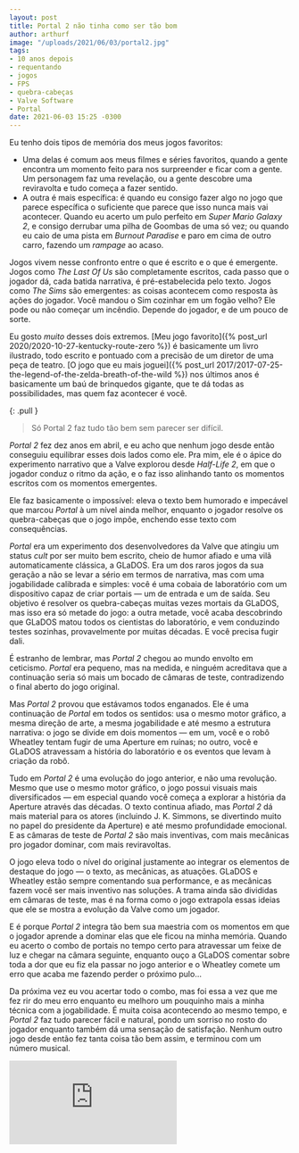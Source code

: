 ```yaml
---
layout: post
title: Portal 2 não tinha como ser tão bom
author: arthurf
image: "/uploads/2021/06/03/portal2.jpg"
tags:
- 10 anos depois
- requentando
- jogos
- FPS
- quebra-cabeças
- Valve Software
- Portal
date: 2021-06-03 15:25 -0300
---
```

Eu tenho dois tipos de memória dos meus jogos favoritos:

* Uma delas é comum aos meus filmes e séries favoritos, quando a gente encontra um momento feito para nos surpreender e ficar com a gente. Um personagem faz uma revelação, ou a gente descobre uma reviravolta e tudo começa a fazer sentido.
* A outra é mais específica: é quando eu consigo fazer algo no jogo que parece específica o suficiente que parece que isso nunca mais vai acontecer. Quando eu acerto um pulo perfeito em *Super Mario Galaxy 2*, e consigo derrubar uma pilha de Goombas de uma só vez; ou quando eu caio de uma pista em *Burnout Paradise* e paro em cima de outro carro, fazendo um *rampage* ao acaso.

Jogos vivem nesse confronto entre o que é escrito e o que é emergente. Jogos como *The Last Of Us* são completamente escritos, cada passo que o jogador dá, cada batida narrativa, é pré-estabelecida pelo texto. Jogos como *The Sims* são emergentes: as coisas acontecem como resposta às ações do jogador. Você mandou o Sim cozinhar em um fogão velho? Ele pode ou não começar um incêndio. Depende do jogador, e de um pouco de sorte.

Eu gosto *muito* desses dois extremos. [Meu jogo favorito]({% post_url 2020/2020-10-27-kentucky-route-zero %}) é basicamente um livro ilustrado, todo escrito e pontuado com a precisão de um diretor de uma peça de teatro. [O jogo que eu mais joguei]({% post_url 2017/2017-07-25-the-legend-of-the-zelda-breath-of-the-wild %}) nos últimos anos é basicamente um baú de brinquedos gigante, que te dá todas as possibilidades, mas quem faz acontecer é você.

{: .pull }
> Só Portal 2 faz tudo tão bem sem parecer ser difícil.

*Portal 2* fez dez anos em abril, e eu acho que nenhum jogo desde então conseguiu equilibrar esses dois lados como ele. Pra mim, ele é o ápice do experimento narrativo que a Valve explorou desde *Half-Life 2*, em que o jogador conduz o ritmo da ação, e o faz isso alinhando tanto os momentos escritos com os momentos emergentes.

Ele faz basicamente o impossível: eleva o texto bem humorado e impecável que marcou *Portal* à um nível ainda melhor, enquanto o jogador resolve os quebra-cabeças que o jogo impõe, enchendo esse texto com consequências.

*Portal* era um experimento dos desenvolvedores da Valve que atingiu um status *cult* por ser muito bem escrito, cheio de humor afiado e uma vilã automaticamente clássica, a GLaDOS. Era um dos raros jogos da sua geração a não se levar a sério em termos de narrativa, mas com uma jogabilidade calibrada e simples: você é uma cobaia de laboratório com um dispositivo capaz de criar portais — um de entrada e um de saída. Seu objetivo é resolver os quebra-cabeças muitas vezes mortais da GLaDOS, mas isso era só metade do jogo: a outra metade, você acaba descobrindo que GLaDOS matou todos os cientistas do laboratório, e vem conduzindo testes sozinhas, provavelmente por muitas décadas. E você precisa fugir dali.

É estranho de lembrar, mas *Portal 2* chegou ao mundo envolto em ceticismo. *Portal* era pequeno, mas na medida, e ninguém acreditava que a continuação seria só mais um bocado de câmaras de teste, contradizendo o final aberto do jogo original.

Mas *Portal 2* provou que estávamos todos enganados. Ele é uma continuação de *Portal* em todos os sentidos: usa o mesmo motor gráfico, a mesma direção de arte, a mesma jogabilidade e até mesmo a estrutura narrativa: o jogo se divide em dois momentos — em um, você e o robô Wheatley tentam fugir de uma Aperture em ruínas; no outro, você e GLaDOS atravessam a história do laboratório e os eventos que levam à criação da robô.

Tudo em *Portal 2* é uma evolução do jogo anterior, e não uma revolução. Mesmo que use o mesmo motor gráfico, o jogo possui visuais mais diversificados — em especial quando você começa a explorar a história da Aperture através das décadas. O texto continua afiado, mas *Portal 2* dá mais material para os atores (incluindo J. K. Simmons, se divertindo muito no papel do presidente da Aperture) e até mesmo profundidade emocional. E as câmaras de teste de *Portal 2* são mais inventivas, com mais mecânicas pro jogador dominar, com mais reviravoltas.

O jogo eleva todo o nível do original justamente ao integrar os elementos de destaque do jogo — o texto, as mecânicas, as atuações. GLaDOS e Wheatley estão sempre comentando sua performance, e as mecânicas fazem você ser mais inventivo nas soluções. A trama ainda são divididas em câmaras de teste, mas é na forma como o jogo extrapola essas ideias que ele se mostra a evolução da Valve como um jogador.

E é porque *Portal 2* integra tão bem sua maestria com os momentos em que o jogador aprende a dominar elas que ele ficou na minha memória. Quando eu acerto o combo de portais no tempo certo para atravessar um feixe de luz e chegar na câmara seguinte, enquanto ouço a GLaDOS comentar sobre toda a dor que eu fiz ela passar no jogo anterior e o Wheatley comete um erro que acaba me fazendo perder o próximo pulo…

Da próxima vez eu vou acertar todo o combo, mas foi essa a vez que me fez rir do meu erro enquanto eu melhoro um pouquinho mais a minha técnica com a jogabilidade. É muita coisa acontecendo ao mesmo tempo, e *Portal 2* faz tudo parecer fácil e natural, pondo um sorriso no rosto do jogador enquanto também dá uma sensação de satisfação. Nenhum outro jogo desde então fez tanta coisa tão bem assim, e terminou com um número musical.

<iframe class="full-width" src="https://www.youtube.com/embed/wYps-kGPh78" title="YouTube video player" frameborder="0" allow="accelerometer; autoplay; clipboard-write; encrypted-media; gyroscope; picture-in-picture" allowfullscreen></iframe>
